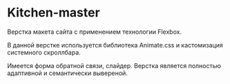# Kitchen-master

Верстка макета сайта с применением технологии Flexbox.

В данной верстке используется библиотека Animate.css и кастомизация системного скроллбара.

Имеется форма обратной связи, слайдер. Верстка является полностью адаптивной и семантически вывереной.

